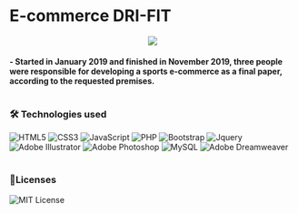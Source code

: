 # E-commerce DRI-FIT

<p align="center">
<a href="https://github.com/DanielleOliveiraC/E-commerce-DRI-FIT/">
<img src="gif/drifit.gif"></a>
</p>

<h4> -  Started in January 2019 and finished in November 2019, three people were responsible for developing a sports e-commerce as a final paper, according to the requested premises. </h4>

#

### 🛠 Technologies used

![HTML5](https://img.shields.io/badge/HTML5-E34F26?style=for-the-badge&logo=html5&logoColor=white)
![CSS3](https://img.shields.io/badge/CSS3-1572B6?style=for-the-badge&logo=css3&logoColor=white)
![JavaScript](https://img.shields.io/badge/JavaScript-F7DF1E?style=for-the-badge&logo=javascript&logoColor=black)
![PHP](https://img.shields.io/badge/PHP-777BB4?style=for-the-badge&logo=php&logoColor=white)
![Bootstrap](https://img.shields.io/badge/Bootstrap-563D7C?style=for-the-badge&logo=bootstrap&logoColor=white)
![Jquery](https://img.shields.io/badge/jQuery-0769AD?style=for-the-badge&logo=jquery&logoColor=white)
![Adobe Illustrator](https://img.shields.io/badge/Adobe%20Illustrator-FF9A00?style=for-the-badge&logo=adobe%20illustrator&logoColor=white)
![Adobe Photoshop](https://img.shields.io/badge/Adobe%20Photoshop-31A8FF?style=for-the-badge&logo=Adobe%20Photoshop&logoColor=black)
![MySQL](https://img.shields.io/badge/MySQL-00000F?style=for-the-badge&logo=mysql&logoColor=white)
![Adobe Dreamweaver](https://img.shields.io/badge/Adobe%20Dreamweaver-072401?style=for-the-badge&logo=Adobe%20Dreamweaver&logoColor=34F400)

#

### 📃Licenses
![MIT License](https://img.shields.io/github/license/DanielleOliveiraC/E-commerce-DRI-FIT)
